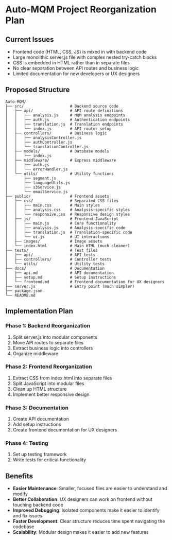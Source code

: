 # Auto-MQM Project Reorganization Plan

## Current Issues
- Frontend code (HTML, CSS, JS) is mixed in with backend code
- Large monolithic server.js file with complex nested try-catch blocks
- CSS is embedded in HTML rather than in separate files
- No clear separation between API routes and business logic
- Limited documentation for new developers or UX designers

## Proposed Structure

```
Auto-MQM/
├── src/                    # Backend source code
│   ├── api/                # API route definitions
│   │   ├── analysis.js     # MQM analysis endpoints
│   │   ├── auth.js         # Authentication endpoints
│   │   ├── translation.js  # Translation endpoints
│   │   └── index.js        # API router setup
│   ├── controllers/        # Business logic
│   │   ├── analysisController.js
│   │   ├── authController.js
│   │   └── translationController.js
│   ├── models/             # Database models
│   │   └── index.js
│   ├── middleware/         # Express middleware
│   │   ├── auth.js
│   │   └── errorHandler.js
│   └── utils/              # Utility functions
│       ├── segment.js
│       ├── languageUtils.js
│       ├── s3Service.js
│       └── emailService.js
├── public/                 # Frontend assets
│   ├── css/                # Separated CSS files
│   │   ├── main.css        # Main styles
│   │   ├── analysis.css    # Analysis-specific styles
│   │   └── responsive.css  # Responsive design styles
│   ├── js/                 # Frontend JavaScript
│   │   ├── main.js         # Core functionality
│   │   ├── analysis.js     # Analysis-specific code
│   │   ├── translation.js  # Translation-specific code
│   │   └── ui.js           # UI interactions
│   ├── images/             # Image assets
│   └── index.html          # Main HTML (much cleaner)
├── tests/                  # Test files
│   ├── api/                # API tests
│   ├── controllers/        # Controller tests
│   └── utils/              # Utility tests
├── docs/                   # Documentation
│   ├── api.md              # API documentation
│   ├── setup.md            # Setup instructions
│   └── frontend.md         # Frontend documentation for UX designers
├── server.js               # Entry point (much simpler)
├── package.json
└── README.md
```

## Implementation Plan

### Phase 1: Backend Reorganization
1. Split server.js into modular components
2. Move API routes to separate files
3. Extract business logic into controllers
4. Organize middleware

### Phase 2: Frontend Reorganization
1. Extract CSS from index.html into separate files
2. Split JavaScript into modular files
3. Clean up HTML structure
4. Implement better responsive design

### Phase 3: Documentation
1. Create API documentation
2. Add setup instructions
3. Create frontend documentation for UX designers

### Phase 4: Testing
1. Set up testing framework
2. Write tests for critical functionality

## Benefits
- **Easier Maintenance**: Smaller, focused files are easier to understand and modify
- **Better Collaboration**: UX designers can work on frontend without touching backend code
- **Improved Debugging**: Isolated components make it easier to identify and fix issues
- **Faster Development**: Clear structure reduces time spent navigating the codebase
- **Scalability**: Modular design makes it easier to add new features

